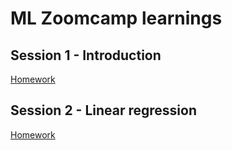 # ML Zoomcamp learnings

## Session 1 - Introduction

[Homework](src/01-Introduction/04_Session_1_Homework.ipynb)

## Session 2 - Linear regression

[Homework](src/02-Regression/Homework.ipynb)